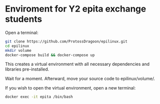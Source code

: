 # Enviroment for Y2 epita exchange students

Open a terminal:

```bash
git clone https://github.com/ProtossDragoon/epilinux.git
cd epilinux
mkdir volume
docker-compose build && docker-compose up
```

This creates a virtual environment with all necessary dependencies and libraries pre-installed.

Wait for a moment. Afterward, move your source code to epilinux/volume/.

If you wish to open the virtual environment, open a new terminal:

```bash
docker exec -it epita /bin/bash
```
